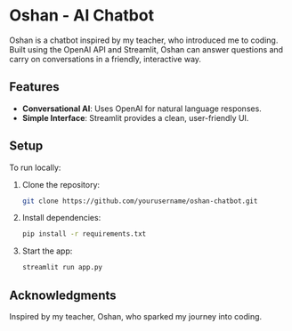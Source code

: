 # Oshan - AI Chatbot

Oshan is a chatbot inspired by my teacher, who introduced me to coding. Built using the OpenAI API and Streamlit, Oshan can answer questions and carry on conversations in a friendly, interactive way.

## Features
- **Conversational AI**: Uses OpenAI for natural language responses.
- **Simple Interface**: Streamlit provides a clean, user-friendly UI.

## Setup
To run locally:

1. Clone the repository:
   ```bash
   git clone https://github.com/yourusername/oshan-chatbot.git
   ```
2. Install dependencies:
   ```bash
   pip install -r requirements.txt
   ```
3. Start the app:
   ```bash
   streamlit run app.py
   ```

## Acknowledgments
Inspired by my teacher, Oshan, who sparked my journey into coding.

